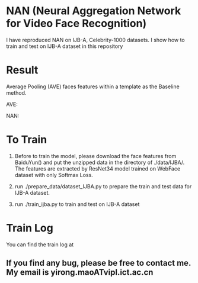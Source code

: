 # NAN (Neural Aggregation Network for Video Face Recognition)

I have reproduced NAN on IJB-A, Celebrity-1000 datasets. I show how to train and test on IJB-A dataset in this repository 

# Result
Average Pooling (AVE) faces features within a template as the Baseline method.

AVE:

NAN:

# To Train
1. Before to train the model, please download the face features from BaiduYun() and put the unzipped data in the directory of ./data/IJBA/. The features are extracted by ResNet34 model trained on WebFace dataset with only Softmax Loss.

2. run ./prepare_data/dataset_IJBA.py to prepare the train and test data for IJB-A dataset.

3. run ./train_ijba.py to train and test on IJB-A dataset

# Train Log
You can find the train log at 

## If you find any bug, please be free to contact me. My email is yirong.maoATvipl.ict.ac.cn


